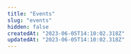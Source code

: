 ```yaml
---
title: "Events"
slug: "events"
hidden: false
createdAt: "2023-06-05T14:10:02.318Z"
updatedAt: "2023-06-05T14:10:02.318Z"
---
```

